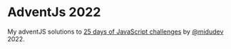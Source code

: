 # AdventJs 2022
 My adventJS solutions to [25 days of JavaScript challenges](https://adventjs.dev/) by [@midudev](https://twitter.com/midudev) 2022.

